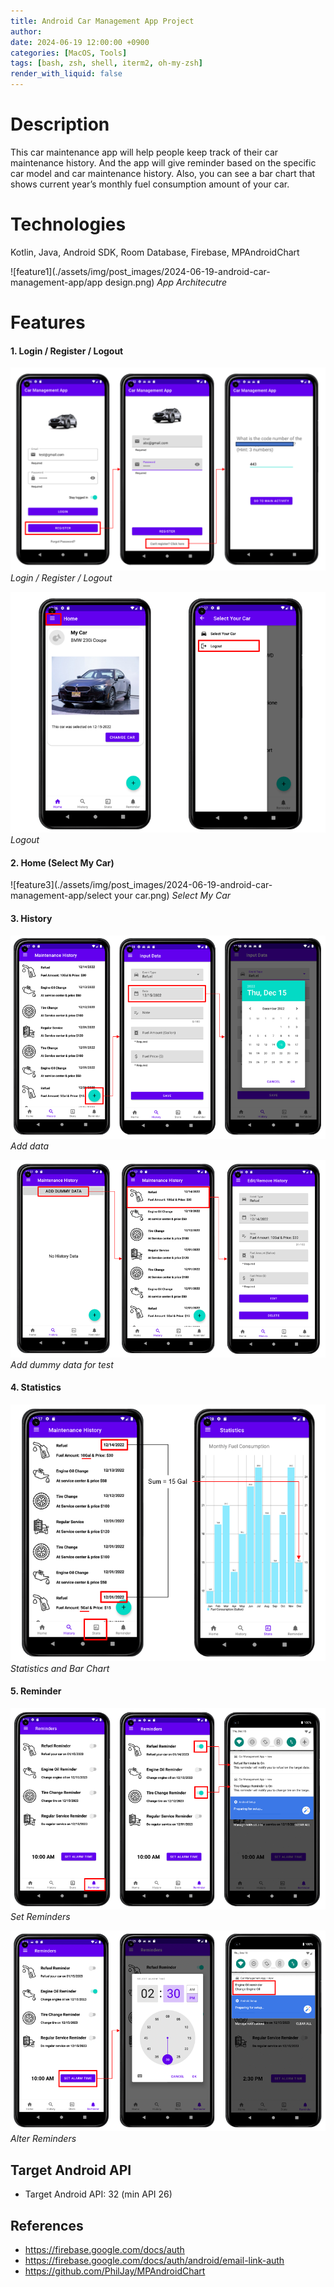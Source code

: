 ```yaml
---
title: Android Car Management App Project
author: 
date: 2024-06-19 12:00:00 +0900
categories: [MacOS, Tools]
tags: [bash, zsh, shell, iterm2, oh-my-zsh]
render_with_liquid: false
---
```


# Description

This car maintenance app will help people keep track of their car maintenance history. And the app will give reminder based on the specific car model and car maintenance history. Also, you can see a bar chart that shows current year’s monthly fuel consumption amount of your car.

# Technologies
Kotlin, Java, Android SDK, Room Database, Firebase, MPAndroidChart

![feature1](./assets/img/post_images/2024-06-19-android-car-management-app/app design.png)
_App Architecutre_

# Features

#### 1. Login / Register / Logout

![feature1](./assets/img/post_images/2024-06-19-android-car-management-app/login_register.png)
_Login / Register / Logout_

![feature2](./assets/img/post_images/2024-06-19-android-car-management-app/logout.png)
_Logout_

#### 2. Home (Select My Car)

![feature3](./assets/img/post_images/2024-06-19-android-car-management-app/select your car.png)
_Select My Car_

#### 3. History

![feature5](./assets/img/post_images/2024-06-19-android-car-management-app/input.png)
_Add data_

![feature4](./assets/img/post_images/2024-06-19-android-car-management-app/history.png)
_Add dummy data for test_


#### 4. Statistics

![feature6](./assets/img/post_images/2024-06-19-android-car-management-app/stat.png)
_Statistics and Bar Chart_

#### 5. Reminder

![feature7](./assets/img/post_images/2024-06-19-android-car-management-app/reminder1.png)
_Set Reminders_

![feature8](./assets/img/post_images/2024-06-19-android-car-management-app/reminder2.png)
_Alter Reminders_

## Target Android API
-	Target Android API: 32 (min API 26)

## References
-	https://firebase.google.com/docs/auth
-	https://firebase.google.com/docs/auth/android/email-link-auth
-	https://github.com/PhilJay/MPAndroidChart